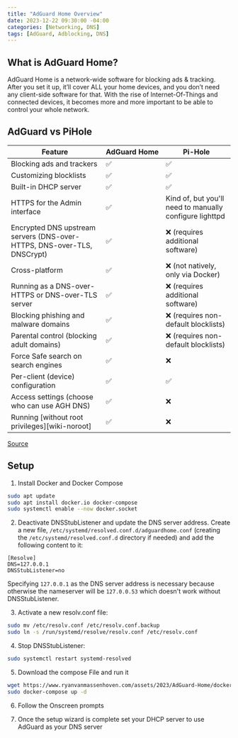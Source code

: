 ```yaml
---
title: "AdGuard Home Overview"
date: 2023-12-22 09:30:00 -04:00
categories: [Networking, DNS]
tags: [AdGuard, Adblocking, DNS]
---
```

## What is AdGuard Home?
AdGuard Home is a network-wide software for blocking ads & tracking. After you set it up, it’ll cover ALL your home devices, and you don’t need any client-side software for that. With the rise of Internet-Of-Things and connected devices, it becomes more and more important to be able to control your whole network.

## AdGuard vs PiHole

| Feature                                                                 | AdGuard&nbsp;Home | Pi-Hole                                                   |
|-------------------------------------------------------------------------|-------------------|-----------------------------------------------------------|
| Blocking ads and trackers                                               | ✅                | ✅                                                       |
| Customizing blocklists                                                  | ✅                | ✅                                                       |
| Built-in DHCP server                                                    | ✅                | ✅                                                       |
| HTTPS for the Admin interface                                           | ✅                | Kind of, but you'll need to manually configure lighttpd   |
| Encrypted DNS upstream servers (DNS-over-HTTPS, DNS-over-TLS, DNSCrypt) | ✅                | ❌ (requires additional software)                         |
| Cross-platform                                                          | ✅                | ❌ (not natively, only via Docker)                        |
| Running as a DNS-over-HTTPS or DNS-over-TLS server                      | ✅                | ❌ (requires additional software)                         |
| Blocking phishing and malware domains                                   | ✅                | ❌ (requires non-default blocklists)                      |
| Parental control (blocking adult domains)                               | ✅                | ❌ (requires non-default blocklists)                      |
| Force Safe search on search engines                                     | ✅                | ❌                                                        |
| Per-client (device) configuration                                       | ✅                | ✅                                                        |
| Access settings (choose who can use AGH DNS)                            | ✅                | ❌                                                        |
| Running [without root privileges][wiki-noroot]                          | ✅                | ❌                                                        |

[Source](https://github.com/AdguardTeam/AdGuardHome/blob/master/README.md)

## Setup
1. Install Docker and Docker Compose
```bash
sudo apt update
sudo apt install docker.io docker-compose
sudo systemctl enable --now docker.socket
```

2. Deactivate DNSStubListener and update the DNS server address. Create a new file, `/etc/systemd/resolved.conf.d/adguardhome.conf` (creating the `/etc/systemd/resolved.conf.d` directory if needed) and add the following content to it:

```
[Resolve]
DNS=127.0.0.1
DNSStubListener=no
```
Specifying `127.0.0.1` as the DNS server address is necessary because otherwise the nameserver will be `127.0.0.53` which doesn't work without DNSStubListener.


3. Activate a new resolv.conf file:
```bash
sudo mv /etc/resolv.conf /etc/resolv.conf.backup
sudo ln -s /run/systemd/resolve/resolv.conf /etc/resolv.conf
```

4. Stop DNSStubListener:
```bash
sudo systemctl restart systemd-resolved
```

5. Download the compose File and run it
```bash
wget https://www.ryanvanmassenhoven.com/assets/2023/AdGuard-Home/docker-compose.yml
sudo docker-compose up -d
```

6. Follow the Onscreen prompts

7. Once the setup wizard is complete set your DHCP server to use AdGuard as your DNS server